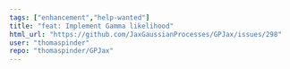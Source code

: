 ```yaml
---
tags: ["enhancement","help-wanted"]
title: "feat: Implement Gamma likelihood"
html_url: "https://github.com/JaxGaussianProcesses/GPJax/issues/298"
user: "thomaspinder"
repo: "thomaspinder/GPJax"
---
```


